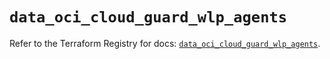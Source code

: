 # `data_oci_cloud_guard_wlp_agents`

Refer to the Terraform Registry for docs: [`data_oci_cloud_guard_wlp_agents`](https://registry.terraform.io/providers/oracle/oci/7.19.0/docs/data-sources/cloud_guard_wlp_agents).
